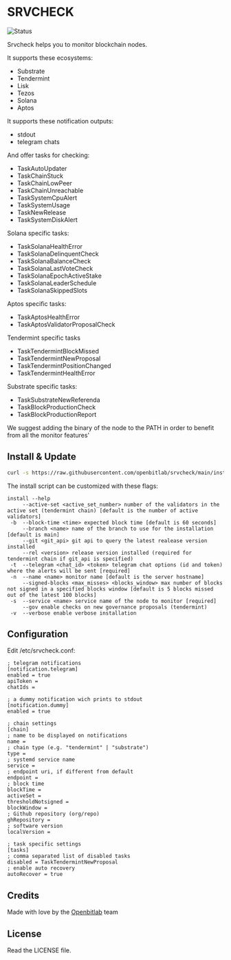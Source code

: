 # SRVCHECK

![Status](https://circleci.com/gh/openbitlab/srvcheck.svg?style=svg)

Srvcheck helps you to monitor blockchain nodes.

It supports these ecosystems:
- Substrate
- Tendermint
- Lisk
- Tezos
- Solana
- Aptos

It supports these notification outputs:
- stdout
- telegram chats 


And offer tasks for checking:
- TaskAutoUpdater
- TaskChainStuck
- TaskChainLowPeer
- TaskChainUnreachable
- TaskSystemCpuAlert
- TaskSystemUsage
- TaskNewRelease
- TaskSystemDiskAlert

Solana specific tasks:
- TaskSolanaHealthError
- TaskSolanaDelinquentCheck
- TaskSolanaBalanceCheck
- TaskSolanaLastVoteCheck
- TaskSolanaEpochActiveStake
- TaskSolanaLeaderSchedule
- TaskSolanaSkippedSlots

Aptos specific tasks:
- TaskAptosHealthError
- TaskAptosValidatorProposalCheck

Tendermint specific tasks
- TaskTendermintBlockMissed
- TaskTendermintNewProposal
- TaskTendermintPositionChanged
- TaskTendermintHealthError

Substrate specific tasks:
- TaskSubstrateNewReferenda
- TaskBlockProductionCheck
- TaskBlockProductionReport

We suggest adding the binary of the node to the PATH in order to benefit from all the monitor features' 


## Install & Update

```bash 
curl -s https://raw.githubusercontent.com/openbitlab/srvcheck/main/install.sh | bash -s -- -t <tg_chat_id> <tg_token> -s <service_name> <optional_flags>
```

The install script can be customized with these flags:

```
install --help
     --active-set <active_set_number> number of the validators in the active set (tendermint chain) [default is the number of active validators]
 -b  --block-time <time> expected block time [default is 60 seconds]
     --branch <name> name of the branch to use for the installation [default is main]
     --git <git_api> git api to query the latest realease version installed
     --rel <version> release version installed (required for tendermint chain if git_api is specified)
 -t  --telegram <chat_id> <token> telegram chat options (id and token) where the alerts will be sent [required]
 -n  --name <name> monitor name [default is the server hostname]
     --signed-blocks <max_misses> <blocks_window> max number of blocks not signed in a specified blocks window [default is 5 blocks missed out of the latest 100 blocks]
 -s  --service <name> service name of the node to monitor [required]
     --gov enable checks on new governance proposals (tendermint)
 -v  --verbose enable verbose installation
```


## Configuration
Edit /etc/srvcheck.conf:

```
; telegram notifications 
[notification.telegram]
enabled = true
apiToken = 
chatIds = 

; a dummy notification wich prints to stdout
[notification.dummy]
enabled = true

; chain settings
[chain]
; name to be displayed on notifications
name = 
; chain type (e.g. "tendermint" | "substrate")
type = 
; systemd service name
service = 
; endpoint uri, if different from default
endpoint = 
; block time
blockTime =
activeSet = 
thresholdNotsigned = 
blockWindow = 
; Github repository (org/repo)
ghRepository = 
; software version
localVersion = 

; task specific settings
[tasks]
; comma separated list of disabled tasks
disabled = TaskTendermintNewProposal
; enable auto recovery
autoRecover = true 
```

## Credits

Made with love by the [Openbitlab](https://openbitlab.com) team


## License

Read the LICENSE file.
